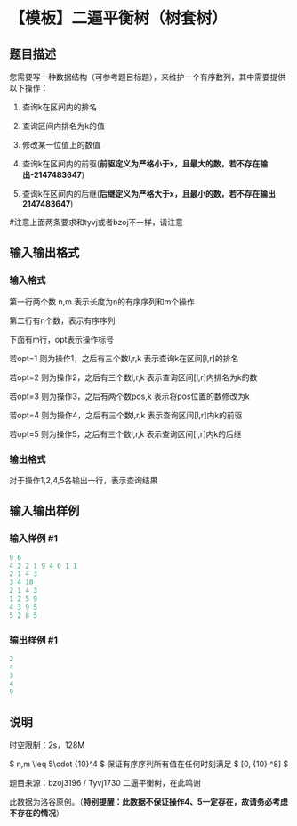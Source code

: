 # 【模板】二逼平衡树（树套树）

## 题目描述

您需要写一种数据结构（可参考题目标题），来维护一个有序数列，其中需要提供以下操作：

1. 查询k在区间内的排名

2. 查询区间内排名为k的值

3. 修改某一位值上的数值

4. 查询k在区间内的前驱(**前驱定义为严格小于x，且最大的数，若不存在输出-2147483647**)

5. 查询k在区间内的后继(**后继定义为严格大于x，且最小的数，若不存在输出2147483647**)

#注意上面两条要求和tyvj或者bzoj不一样，请注意

## 输入输出格式

### 输入格式

第一行两个数 n,m 表示长度为n的有序序列和m个操作

第二行有n个数，表示有序序列

下面有m行，opt表示操作标号

若opt=1 则为操作1，之后有三个数l,r,k 表示查询k在区间[l,r]的排名

若opt=2 则为操作2，之后有三个数l,r,k 表示查询区间[l,r]内排名为k的数

若opt=3 则为操作3，之后有两个数pos,k 表示将pos位置的数修改为k

若opt=4 则为操作4，之后有三个数l,r,k 表示查询区间[l,r]内k的前驱

若opt=5 则为操作5，之后有三个数l,r,k 表示查询区间[l,r]内k的后继

### 输出格式

对于操作1,2,4,5各输出一行，表示查询结果

## 输入输出样例

### 输入样例 #1

```cpp
9 6
4 2 2 1 9 4 0 1 1
2 1 4 3
3 4 10
2 1 4 3
1 2 5 9
4 3 9 5
5 2 8 5
```


### 输出样例 #1

```cpp
2
4
3
4
9
```


## 说明

时空限制：2s，128M

$ n,m \leq 5\cdot {10}^4 $ 保证有序序列所有值在任何时刻满足 $ [0, {10} ^8] $

题目来源：bzoj3196 / Tyvj1730 二逼平衡树，在此鸣谢

此数据为洛谷原创。（**特别提醒：此数据不保证操作4、5一定存在，故请务必考虑不存在的情况**）

